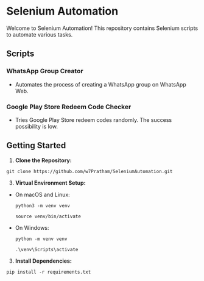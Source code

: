 # Selenium Automation

Welcome to Selenium Automation! This repository contains Selenium scripts to automate various tasks.

## Scripts

### WhatsApp Group Creator

- Automates the process of creating a WhatsApp group on WhatsApp Web.

### Google Play Store Redeem Code Checker

- Tries Google Play Store redeem codes randomly. The success possibility is low.

## Getting Started

1. **Clone the Repository:**
  ```
  git clone https://github.com/w7Pratham/SeleniumAutomation.git
  ```

3. **Virtual Environment Setup:**

- On macOS and Linux:
  ```
  python3 -m venv venv
  ```
  ```
  source venv/bin/activate
  ```

- On Windows:
  ```
  python -m venv venv
  ```
  ```
  .\venv\Scripts\activate
  ```

3. **Install Dependencies:**
  ```
  pip install -r requirements.txt
  ```
